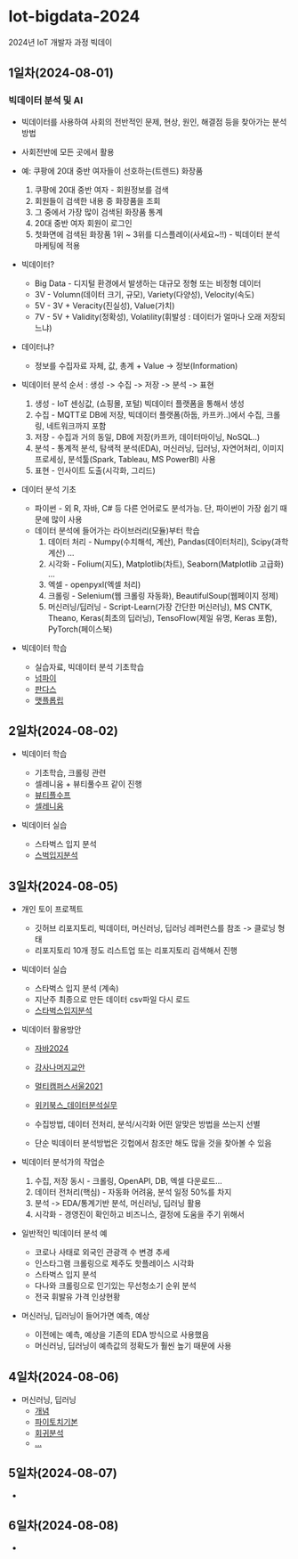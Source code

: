 # Iot-bigdata-2024
2024년 IoT 개발자 과정 빅데이

## 1일차(2024-08-01)
### 빅데이터 분석 및 AI
- 빅데이터를 사용하여 사회의 전반적인 문제, 현상, 원인, 해결점 등을 찾아가는 분석방법 
- 사회전반에 모든 곳에서 활용
- 예: 쿠팡에 20대 중반 여자들이 선호하는(트렌드) 화장품
    1. 쿠팡에 20대 중반 여자 - 회원정보를 검색
    2. 회원들이 검색한 내용 중 화장품을 조회
    3. 그 중에서 가장 많이 검색된 화장품 통계
    4. 20대 중반 여자 회원이 로그인
    5. 첫화면에 검색된 화장품 1위 ~ 3위를 디스플레이(사세요~!!) - 빅데이터 분석 마케팅에 적용

- 빅데이터?
    - Big Data - 디지털 환경에서 발생하는 대규모 정형 또는 비정형 데이터
    - 3V - Volumn(데이터 크기, 규모), Variety(다양성), Velocity(속도)
    - 5V - 3V + Veracity(진실성), Value(가치)
    - 7V - 5V + Validity(정확성), Volatility(휘발성 : 데이터가 얼마나 오래 저장되느냐)

- 데이터냐?
    - 정보를 수집자료 자체, 값, 총계 + Value -> 정보(Information)

- 빅데이터 분석 순서 : 생성 -> 수집 -> 저장 -> 분석 -> 표현
    1. 생성 - IoT 센싱값, (쇼핑몰, 포털) 빅데이터 플랫폼을 통해서 생성
    2. 수집 - MQTT로 DB에 저장, 빅데이터 플랫폼(하둡, 카프카..)에서 수집, 크롤링, 네트워크까지 포함
    3. 저장 - 수집과 거의 동일, DB에 저장(카프카, 데이터마이닝, NoSQL..)
    4. 분석 - 통계적 분석, 탐색적 분석(EDA), 머신러닝, 딥러닝, 자연어처리, 이미지 프로세싱, 분석툴(Spark, Tableau, MS PowerBI) 사용
    5. 표현 - 인사이트 도출(시각화, 그리드)

- 데이터 분석 기초
    - 파이썬 - 외 R, 자바, C# 등 다른 언어로도 분석가능. 단, 파이썬이 가장 쉽기 때문에 많이 사용
    - 데이터 분석에 들어가는 라이브러리(모듈)부터 학습
        1. 데이터 처리 - Numpy(수치해석, 계산), Pandas(데이터처리), Scipy(과학계산) ...
        2. 시각화 - Folium(지도), Matplotlib(차트), Seaborn(Matplotlib 고급화) ...
        3. 엑셀 - openpyxl(엑셀 처리)
        4. 크롤링 - Selenium(웹 크롤링 자동화), BeautifulSoup(웹페이지 정제)
        5. 머신러닝/딥러닝 - Script-Learn(가장 간단한 머신러닝), MS CNTK, Theano, Keras(최초의 딥러닝), TensoFlow(제일 유명, Keras 포함), PyTorch(페이스북)

- 빅데이터 학습
    - 실습자료, 빅데이터 분석 기초학습
    - [넘파이](https://github.com/Hwangji99/Iot-bigdata-2024/blob/main/day01/bda01_numpy_basic.ipynb)
    - [판다스](https://github.com/Hwangji99/Iot-bigdata-2024/blob/main/day01/bda02_pandas_basic.ipynb)
    - [맷플롭립](https://github.com/Hwangji99/Iot-bigdata-2024/blob/main/day01/bda03_matplotlib_basic.ipynb)

## 2일차(2024-08-02)
- 빅데이터 학습
    - 기초학습, 크롤링 관련
    - 셀레니움 + 뷰티풀수프 같이 진행
    - [뷰티플수프](https://github.com/Hwangji99/Iot-bigdata-2024/blob/main/day02/bda04_beautifulsoup_basic.ipynb)
    - [셀레니움](https://github.com/Hwangji99/Iot-bigdata-2024/blob/main/day02/bda05_selenium_basic.ipynb)

- 빅데이터 실습
    - 스타벅스 입지 분석
    - [스벅입지분석](https://github.com/Hwangji99/Iot-bigdata-2024/blob/main/day02/bda06_starbucks_analysis.ipynb)

## 3일차(2024-08-05)
- 개인 토이 프로젝트
    - 깃허브 리포지토리, 빅데이터, 머신러닝, 딥러닝 레퍼런스를 참조 -> 클로닝 형태
    - 리포지토리 10개 정도 리스트업 또는 리포지토리 검색해서 진행

- 빅데이터 실습
    - 스타벅스 입지 분석 (계속)
    - 지난주 최종으로 만든 데이터 csv파일 다시 로드
    - [스타벅스입지분석](https://github.com/Hwangji99/Iot-bigdata-2024/blob/main/day03/bda07_starbucks_analysis.ipynb)

- 빅데이터 활용방안
    - [자바2024](https://github.com/hugoMGSung/bigdata-analysis-2024)
    - [강사나머지교안](https://github.com/hugoMGSung/works-need-it-data-analysis)
    - [멀티캠퍼스서울2021](https://github.com/ckiekim/DataAnalysis-2021-3)
    - [위키북스_데이터분석실무](https://github.com/CityHopper/playwithdata)

    - 수집방법, 데이터 전처리, 분석/시각화 어떤 알맞은 방법을 쓰는지 선별
    - 단순 빅데이터 분석방법은 깃헙에서 참조만 해도 많을 것을 찾아볼 수 있음

- 빅데이터 분석가의 작업순
    1. 수집, 저장 동시 - 크롤링, OpenAPI, DB, 엑셀 다운로드...
    2. 데이터 전처리(핵심) - 자동화 어려움, 분석 일정 50%를 차지
    3. 분석 -> EDA/통계기반 분석, 머신러닝, 딥러닝 활용
    4. 시각화 - 경영진이 확인하고 비즈니스, 결정에 도움을 주기 위해서

- 일반적인 빅데이터 분석 예
    - 코로나 사태로 외국인 관광객 수 변경 추세
    - 인스타그램 크롤링으로 제주도 핫플레이스 시각화
    - 스타벅스 입지 분석
    - 다나와 크롤링으로 인기있는 무선청소기 순위 분석
    - 전국 휘발유 가격 인상현황

- 머신러닝, 딥러닝이 들어가면 예측, 예상
    - 이전에는 예측, 예상을 기존의 EDA 방식으로 사용했음
    - 머신러닝, 딥러닝이 예측값의 정확도가 훨씬 높기 때문에 사용

## 4일차(2024-08-06)
- 머신러닝, 딥러닝
    - [개념]()
    - [파이토치기본]()
    - [회귀분석]()
    - [...]()
    

## 5일차(2024-08-07)
- 

## 6일차(2024-08-08)
- 
